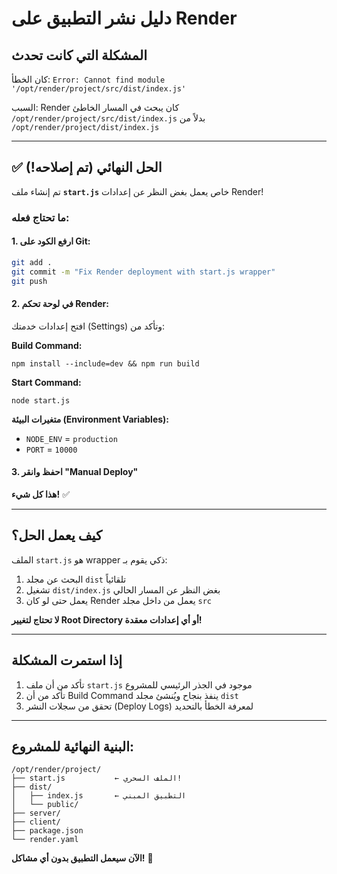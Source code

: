 # دليل نشر التطبيق على Render

## المشكلة التي كانت تحدث
كان الخطأ: `Error: Cannot find module '/opt/render/project/src/dist/index.js'`

السبب: Render كان يبحث في المسار الخاطئ `/opt/render/project/src/dist/index.js` بدلاً من `/opt/render/project/dist/index.js`

---

## ✅ الحل النهائي (تم إصلاحه!)

تم إنشاء ملف **`start.js`** خاص يعمل بغض النظر عن إعدادات Render!

### ما تحتاج فعله:

#### 1. ارفع الكود على Git:
```bash
git add .
git commit -m "Fix Render deployment with start.js wrapper"
git push
```

#### 2. في لوحة تحكم Render:

افتح إعدادات خدمتك (Settings) وتأكد من:

**Build Command:**
```
npm install --include=dev && npm run build
```

**Start Command:**
```
node start.js
```

**متغيرات البيئة (Environment Variables):**
- `NODE_ENV` = `production`
- `PORT` = `10000`

#### 3. احفظ وانقر "Manual Deploy"

**هذا كل شيء!** ✅

---

## كيف يعمل الحل؟

الملف `start.js` هو wrapper ذكي يقوم بـ:
1. البحث عن مجلد `dist` تلقائياً
2. تشغيل `dist/index.js` بغض النظر عن المسار الحالي
3. يعمل حتى لو كان Render يعمل من داخل مجلد `src`

**لا تحتاج لتغيير Root Directory أو أي إعدادات معقدة!**

---

## إذا استمرت المشكلة

1. تأكد من أن ملف `start.js` موجود في الجذر الرئيسي للمشروع
2. تأكد من أن Build Command ينفذ بنجاح ويُنشئ مجلد `dist`
3. تحقق من سجلات النشر (Deploy Logs) لمعرفة الخطأ بالتحديد

---

## البنية النهائية للمشروع:

```
/opt/render/project/
├── start.js           ← الملف السحري!
├── dist/
│   ├── index.js       ← التطبيق المبني
│   └── public/
├── server/
├── client/
├── package.json
└── render.yaml
```

**الآن سيعمل التطبيق بدون أي مشاكل!** 🎉
